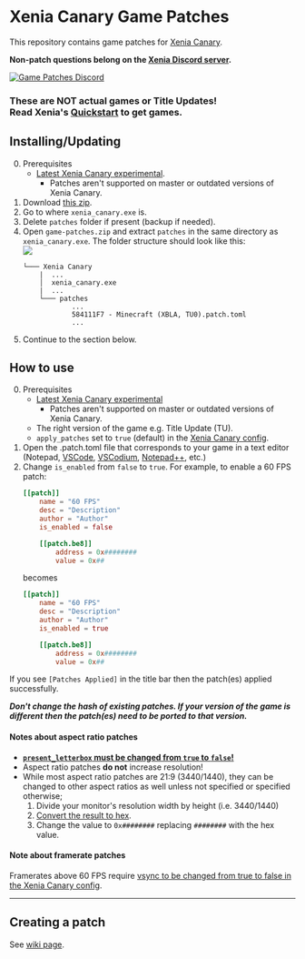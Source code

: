 # Xenia Canary Game Patches
This repository contains game patches for [Xenia Canary](../../../../xenia-canary).

**Non-patch questions belong on the [Xenia Discord server](https://discord.gg/Q9mxZf9).**

[![Game Patches Discord](https://img.shields.io/discord/930763773109735484?color=5865F2&label=Game%20Patches%20Discord&logo=discord&logoColor=white)](https://discord.gg/fyRWq3xYNz)

### These are NOT actual games or Title Updates!<br>Read Xenia's [Quickstart](https://github.com/xenia-canary/xenia-canary/wiki/Quickstart) to get games.

## Installing/Updating
0. Prerequisites
    * [Latest Xenia Canary experimental](https://github.com/xenia-canary/xenia-canary/releases/download/experimental/xenia_canary.zip).
        * Patches aren't supported on master or outdated versions of Xenia Canary.
1. Download [this zip](../../../releases/latest/download/game-patches.zip).
2. Go to where `xenia_canary.exe` is.
3. Delete `patches` folder if present (backup if needed).
4. Open `game-patches.zip` and extract `patches` in the same directory as `xenia_canary.exe`.
    The folder structure should look like this:
<br>![](./README/patch_location.png)
    ```
    └─── Xenia Canary
        |  ...
        │  xenia_canary.exe
        |  ...
        └─── patches
                ...
                584111F7 - Minecraft (XBLA, TU0).patch.toml
                ...
    ```
5. Continue to the section below.

## How to use
0. Prerequisites
    * [Latest Xenia Canary experimental](https://github.com/xenia-canary/xenia-canary/releases/download/experimental/xenia_canary.zip)
        * Patches aren't supported on master or outdated versions of Xenia Canary.
    * The right version of the game e.g. Title Update (TU).
    <!--
        * Try commenting out the `hash` of the patch like so:
            ```toml
            # Add # before hash
            hash = "################"
            # like this
            #hash = "################"
            ```
            **This isn't guaranteed to work, and may cause crashes.**
            <br>Hashes are used to verify the correct version of a game is being patched, and this bypasses it.
            <br><br>If the game has multiple modules you will need to [get the hash(es)](#How-to-get-the-module-hash-and-filename)
    -->
    * `apply_patches` set to `true` (default) in the [Xenia Canary config](https://github.com/xenia-canary/xenia-canary/wiki/Options#canary).
1. Open the .patch.toml file that corresponds to your game in a text editor (Notepad, [VSCode](https://code.visualstudio.com/), [VSCodium](https://vscodium.com/), [Notepad++](https://notepad-plus-plus.org/), etc.)
2. Change `is_enabled` from `false` to `true`. For example, to enable a 60 FPS patch:
    ```toml
    [[patch]]
        name = "60 FPS"
        desc = "Description"
        author = "Author"
        is_enabled = false

        [[patch.be8]]
            address = 0x########
            value = 0x##
    ```
    becomes
    ```toml
    [[patch]]
        name = "60 FPS"
        desc = "Description"
        author = "Author"
        is_enabled = true

        [[patch.be8]]
            address = 0x########
            value = 0x##
    ```

If you see `[Patches Applied]` in the title bar then the patch(es) applied successfully.

***Don't change the hash of existing patches. If your version of the game is different then the patch(es) need to be ported to that version.***

#### Notes about aspect ratio patches
* [**`present_letterbox` must be changed from `true` to `false`!**](https://github.com/xenia-canary/xenia-canary/wiki/Options#black-bars-letterboxingpillarboxing)
* Aspect ratio patches **do not** increase resolution!
* While most aspect ratio patches are 21:9 (3440/1440), they can be changed to other aspect ratios as well unless not specified or specified otherwise;
    1. Divide your monitor's resolution width by height (i.e. 3440/1440)
    2. [Convert the result to hex](https://gregstoll.com/~gregstoll/floattohex).
    3. Change the value to `0x########` replacing `########` with the hex value.

#### Note about framerate patches
Framerates above 60 FPS require [vsync to be changed from true to false in the Xenia Canary config](https://github.com/xenia-canary/xenia-canary/wiki/Options#user-content-Vsync).

---

## Creating a patch
See [wiki page](https://github.com/xenia-canary/game-patches/wiki/Creating-Patches).
